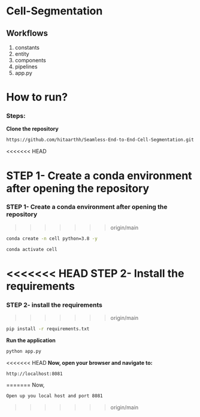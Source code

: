 
# Cell-Segmentation

## Workflows

1. constants
2. entity
3. components
4. pipelines
5. app.py

# How to run?
### Steps:

**Clone the repository**

```bash
https://github.com/hitaarthh/Seamless-End-to-End-Cell-Segmentation.git
```
<<<<<<< HEAD

**STEP 1- Create a conda environment after opening the repository**
=======
### STEP 1- Create a conda environment after opening the repository
>>>>>>> origin/main

```bash
conda create -n cell python=3.8 -y
```

```bash
conda activate cell
```

<<<<<<< HEAD
**STEP 2- Install the requirements**
=======

### STEP 2- install the requirements
>>>>>>> origin/main
```bash
pip install -r requirements.txt
```

**Run the application**
```bash
python app.py
```

<<<<<<< HEAD
**Now, open your browser and navigate to:**
```plaintext
http://localhost:8081
```
=======
Now,
```bash
Open up you local host and port 8081
```
>>>>>>> origin/main
